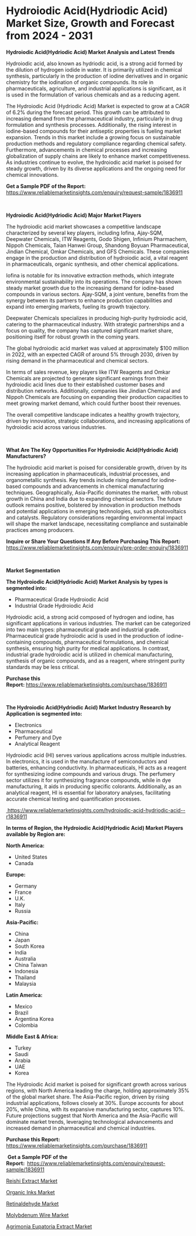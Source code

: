 <p><h1>Hydroiodic Acid(Hydriodic Acid) Market Size, Growth and Forecast from 2024 - 2031</h1></p><p><strong>Hydroiodic Acid(Hydriodic Acid) Market Analysis and Latest Trends</strong></p>
<p><p>Hydroiodic acid, also known as hydriodic acid, is a strong acid formed by the dilution of hydrogen iodide in water. It is primarily utilized in chemical synthesis, particularly in the production of iodine derivatives and in organic chemistry for the iodination of organic compounds. Its role in pharmaceuticals, agriculture, and industrial applications is significant, as it is used in the formulation of various chemicals and as a reducing agent.</p><p>The Hydroiodic Acid (Hydriodic Acid) Market is expected to grow at a CAGR of 6.2% during the forecast period. This growth can be attributed to increasing demand from the pharmaceutical industry, particularly in drug formulation and synthesis processes. Additionally, the rising interest in iodine-based compounds for their antiseptic properties is fueling market expansion. Trends in this market include a growing focus on sustainable production methods and regulatory compliance regarding chemical safety. Furthermore, advancements in chemical processes and increasing globalization of supply chains are likely to enhance market competitiveness. As industries continue to evolve, the hydroiodic acid market is poised for steady growth, driven by its diverse applications and the ongoing need for chemical innovations.</p></p>
<p><strong>Get a Sample PDF of the Report:&nbsp;</strong> <a href="https://www.reliablemarketinsights.com/enquiry/request-sample/1836911?utm_campaign=1626&utm_medium=2&utm_source=Github&utm_content=ia&utm_term=16102024&utm_id=hydroiodic-acidhydriodic-acid">https://www.reliablemarketinsights.com/enquiry/request-sample/1836911</a></p>
<p>&nbsp;</p>
<p><strong>Hydroiodic Acid(Hydriodic Acid) Major Market Players</strong></p>
<p><p>The hydroiodic acid market showcases a competitive landscape characterized by several key players, including Iofina, Ajay-SQM, Deepwater Chemicals, ITW Reagents, Godo Shigen, Infinium Pharmachem, Nippoh Chemicals, Taian Hanwei Group, Shandong Boyuan Pharmaceutical, Jindian Chemical, Omkar Chemicals, and GFS Chemicals. These companies engage in the production and distribution of hydroiodic acid, a vital reagent in pharmaceuticals, organic synthesis, and other chemical applications.</p><p>Iofina is notable for its innovative extraction methods, which integrate environmental sustainability into its operations. The company has shown steady market growth due to the increasing demand for iodine-based compounds in various sectors. Ajay-SQM, a joint venture, benefits from the synergy between its partners to enhance production capabilities and expand into emerging markets, fueling its growth trajectory.</p><p>Deepwater Chemicals specializes in producing high-purity hydroiodic acid, catering to the pharmaceutical industry. With strategic partnerships and a focus on quality, the company has captured significant market share, positioning itself for robust growth in the coming years.</p><p>The global hydroiodic acid market was valued at approximately $100 million in 2022, with an expected CAGR of around 5% through 2030, driven by rising demand in the pharmaceutical and chemical sectors.</p><p>In terms of sales revenue, key players like ITW Reagents and Omkar Chemicals are projected to generate significant earnings from their hydroiodic acid lines due to their established customer bases and distribution networks. Additionally, companies like Jindian Chemical and Nippoh Chemicals are focusing on expanding their production capacities to meet growing market demand, which could further boost their revenues.</p><p>The overall competitive landscape indicates a healthy growth trajectory, driven by innovation, strategic collaborations, and increasing applications of hydroiodic acid across various industries.</p></p>
<p>&nbsp;</p>
<p><strong>What Are The Key Opportunities For Hydroiodic Acid(Hydriodic Acid) Manufacturers?</strong></p>
<p><p>The hydroiodic acid market is poised for considerable growth, driven by its increasing application in pharmaceuticals, industrial processes, and organometallic synthesis. Key trends include rising demand for iodine-based compounds and advancements in chemical manufacturing techniques. Geographically, Asia-Pacific dominates the market, with robust growth in China and India due to expanding chemical sectors. The future outlook remains positive, bolstered by innovation in production methods and potential applications in emerging technologies, such as photovoltaics and catalysts. Regulatory considerations regarding environmental impact will shape the market landscape, necessitating compliance and sustainable practices among producers.</p></p>
<p><strong>Inquire or Share Your Questions If Any Before Purchasing This Report:</strong> <a href="https://www.reliablemarketinsights.com/enquiry/pre-order-enquiry/1836911?utm_campaign=1626&utm_medium=2&utm_source=Github&utm_content=ia&utm_term=16102024&utm_id=hydroiodic-acidhydriodic-acid">https://www.reliablemarketinsights.com/enquiry/pre-order-enquiry/1836911</a></p>
<p>&nbsp;</p>
<p><strong>Market Segmentation</strong></p>
<p><strong>The Hydroiodic Acid(Hydriodic Acid) Market Analysis by types is segmented into:</strong></p>
<p><ul><li>Pharmaceutical Grade Hydroiodic Acid</li><li>Industrial Grade Hydroiodic Acid</li></ul></p>
<p><p>Hydroiodic acid, a strong acid composed of hydrogen and iodine, has significant applications in various industries. The market can be categorized into two main types: pharmaceutical grade and industrial grade. Pharmaceutical grade hydroiodic acid is used in the production of iodine-containing compounds, pharmaceutical formulations, and chemical synthesis, ensuring high purity for medical applications. In contrast, industrial grade hydroiodic acid is utilized in chemical manufacturing, synthesis of organic compounds, and as a reagent, where stringent purity standards may be less critical.</p></p>
<p><strong>Purchase this Report:&nbsp;</strong><a href="https://www.reliablemarketinsights.com/purchase/1836911?utm_campaign=1626&utm_medium=2&utm_source=Github&utm_content=ia&utm_term=16102024&utm_id=hydroiodic-acidhydriodic-acid">https://www.reliablemarketinsights.com/purchase/1836911</a></p>
<p>&nbsp;</p>
<p><strong>The Hydroiodic Acid(Hydriodic Acid) Market Industry Research by Application is segmented into:</strong></p>
<p><ul><li>Electronics</li><li>Pharmaceutical</li><li>Perfumery and Dye</li><li>Analytical Reagent</li></ul></p>
<p><p>Hydroiodic acid (HI) serves various applications across multiple industries. In electronics, it is used in the manufacture of semiconductors and batteries, enhancing conductivity. In pharmaceuticals, HI acts as a reagent for synthesizing iodine compounds and various drugs. The perfumery sector utilizes it for synthesizing fragrance compounds, while in dye manufacturing, it aids in producing specific colorants. Additionally, as an analytical reagent, HI is essential for laboratory analyses, facilitating accurate chemical testing and quantification processes.</p></p>
<p><a href="https://www.reliablemarketinsights.com/hydroiodic-acid-hydriodic-acid--r1836911?utm_campaign=1626&utm_medium=2&utm_source=Github&utm_content=ia&utm_term=16102024&utm_id=hydroiodic-acidhydriodic-acid">&nbsp;https://www.reliablemarketinsights.com/hydroiodic-acid-hydriodic-acid--r1836911</a></p>
<p><strong>In terms of Region, the Hydroiodic Acid(Hydriodic Acid) Market Players available by Region are:</strong></p>
<p>
    <p> <strong> North America: </strong>
        <ul>
            <li>United States</li>
            <li>Canada</li>
        </ul>
        </p> 
    <p> <strong> Europe: </strong>
        <ul>
            <li>Germany</li>
            <li>France</li>
            <li>U.K.</li>
            <li>Italy</li>
            <li>Russia</li>
        </ul>
        </p> 
    <p> <strong> Asia-Pacific: </strong>
        <ul>
            <li>China</li>
            <li>Japan</li>
            <li>South Korea</li>
            <li>India</li>
            <li>Australia</li>
            <li>China Taiwan</li>
            <li>Indonesia</li>
            <li>Thailand</li>
            <li>Malaysia</li>
        </ul>
        </p> 
    <p> <strong> Latin America: </strong>
        <ul>
            <li>Mexico</li>
            <li>Brazil</li>
            <li>Argentina Korea</li>
            <li>Colombia</li>
        </ul>
        </p> 
    <p> <strong> Middle East & Africa: </strong>
        <ul>
            <li>Turkey</li>
            <li>Saudi</li>
            <li>Arabia</li>
            <li>UAE</li>
            <li>Korea</li>
        </ul>
    </p>
    </p>
<p><p>The Hydroiodic Acid market is poised for significant growth across various regions, with North America leading the charge, holding approximately 35% of the global market share. The Asia-Pacific region, driven by rising industrial applications, follows closely at 30%. Europe accounts for about 20%, while China, with its expansive manufacturing sector, captures 10%. Future projections suggest that North America and the Asia-Pacific will dominate market trends, leveraging technological advancements and increased demand in pharmaceutical and chemical industries.</p></p>
<p><strong>Purchase this Report: </strong><a href="https://www.reliablemarketinsights.com/purchase/1836911?utm_campaign=1626&utm_medium=2&utm_source=Github&utm_content=ia&utm_term=16102024&utm_id=hydroiodic-acidhydriodic-acid">https://www.reliablemarketinsights.com/purchase/1836911</a></p>
<p>&nbsp;<strong>Get a Sample PDF of the Report:&nbsp;&nbsp;</strong><a href="https://www.reliablemarketinsights.com/enquiry/request-sample/1836911?utm_campaign=1626&utm_medium=2&utm_source=Github&utm_content=ia&utm_term=16102024&utm_id=hydroiodic-acidhydriodic-acid">https://www.reliablemarketinsights.com/enquiry/request-sample/1836911</a></p>
<p><strong></strong></p>
<p><p><a href="https://www.linkedin.com/pulse/decoding-reishi-extract-market-signals-growth-algorithms-2024-2031-gxi7f?utm_campaign=1626&utm_medium=2&utm_source=Github&utm_content=ia&utm_term=16102024&utm_id=hydroiodic-acidhydriodic-acid">Reishi Extract Market</a></p><p><a href="https://www.linkedin.com/pulse/organic-inks-market-emerging-trends-future-prospects-period-jom2f?utm_campaign=1626&utm_medium=2&utm_source=Github&utm_content=ia&utm_term=16102024&utm_id=hydroiodic-acidhydriodic-acid">Organic Inks Market</a></p><p><a href="https://www.linkedin.com/pulse/booming-retinaldehyde-market-sector-analysis-growth-projections-fwlzf?utm_campaign=1626&utm_medium=2&utm_source=Github&utm_content=ia&utm_term=16102024&utm_id=hydroiodic-acidhydriodic-acid">Retinaldehyde Market</a></p><p><a href="https://www.linkedin.com/pulse/analyzing-global-molybdenum-wire-market-growth-prospects-future-jinyf?utm_campaign=1626&utm_medium=2&utm_source=Github&utm_content=ia&utm_term=16102024&utm_id=hydroiodic-acidhydriodic-acid">Molybdenum Wire Market</a></p><p><a href="https://www.linkedin.com/pulse/exploring-agrimonia-eupatoria-extract-market-dynamics-global-trends-qxrrf?utm_campaign=1626&utm_medium=2&utm_source=Github&utm_content=ia&utm_term=16102024&utm_id=hydroiodic-acidhydriodic-acid">Agrimonia Eupatoria Extract Market</a></p></p>